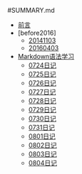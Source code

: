#SUMMARY.md

* [前言](README.md)
* [before2016]
	* [20141103](201411/1103.md)
	* [20160403](201604/0403.md)
* [Markdown语法学习](2016/README.md)
	* [0724日记](2016/0724.md)
	* [0725日记](2016/0725.md)
	* [0726日记](2016/0726.md)
	* [0727日记](2016/0727.md)
	* [0728日记](2016/0728.md)
	* [0729日记](2016/0729.md)
	* [0730日记](2016/0730.md)
	* [0731日记](2016/0731.md)
	* [0801日记](2016/0801.md)
	* [0802日记](2016/0802.md)
	* [0803日记](2016/0803.md)
	* [0804日记](2016/0804.md)


